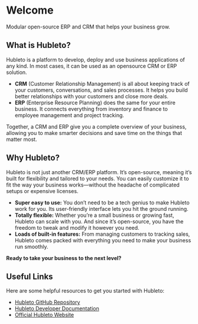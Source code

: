 # Welcome

Modular open-source ERP and CRM that helps your business grow.

## What is Hubleto?

Hubleto is a platform to develop, deploy and use business applications of any kind. In most cases, it can be used as an opensource CRM or ERP solution.

  * **CRM** (Customer Relationship Management) is all about keeping track of your customers, conversations, and sales processes. It helps you build better relationships with your customers and close more deals.
  * **ERP** (Enterprise Resource Planning) does the same for your entire business. It connects everything from inventory and finance to employee management and project tracking. 

Together, a CRM and ERP give you a complete overview of your business, allowing you to make smarter decisions and save time on the things that matter most.

## Why Hubleto?

Hubleto is not just another CRM/ERP platform. It’s open-source, meaning it’s built for flexibility and tailored to your needs. You can easily customize it to fit the way your business works—without the headache of complicated setups or expensive licenses.

  * **Super easy to use:** You don’t need to be a tech genius to make Hubleto work for you. Its user-friendly interface lets you hit the ground running.
  * **Totally flexible:** Whether you’re a small business or growing fast, Hubleto can scale with you. And since it’s open-source, you have the freedom to tweak and modify it however you need.
  * **Loads of built-in features:** From managing customers to tracking sales, Hubleto comes packed with everything you need to make your business run smoothly.

**Ready to take your business to the next level?**

## Useful Links

Here are some helpful resources to get you started with Hubleto:

- [Hubleto GitHub Repository](https://github.com/hubleto/erp)
- [Hubleto Developer Documentation](https://developer.hubleto.com/)
- [Official Hubleto Website](https://www.hubleto.com/en/)

